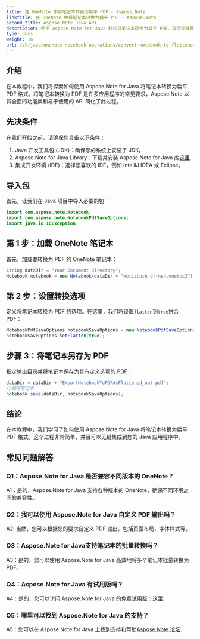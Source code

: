 ```yaml
---
title: 在 OneNote 中将笔记本转换为扁平 PDF - Aspose.Note
linktitle: 在 OneNote 中将笔记本转换为扁平 PDF - Aspose.Note
second_title: Aspose.Note Java API
description: 使用 Aspose.Note for Java 轻松将笔记本转换为扁平 PDF。享受无缝集成和定制选项。
type: docs
weight: 16
url: /zh/java/onenote-notebook-operations/convert-notebook-to-flattened-pdf/
---
```

## 介绍

在本教程中，我们将探索如何使用 Aspose.Note for Java 将笔记本转换为扁平 PDF 格式。将笔记本转换为 PDF 是许多应用程序的常见要求，Aspose.Note 以其全面的功能集和易于使用的 API 简化了此过程。

## 先决条件

在我们开始之前，请确保您具备以下条件：

1. Java 开发工具包 (JDK)：确保您的系统上安装了 JDK。
2.  Aspose.Note for Java Library：下载并安装 Aspose.Note for Java 库[这里](https://releases.aspose.com/note/java/).
3. 集成开发环境 (IDE)：选择您喜欢的 IDE，例如 IntelliJ IDEA 或 Eclipse。

## 导入包

首先，让我们在 Java 项目中导入必要的包：

```java
import com.aspose.note.Notebook;
import com.aspose.note.NotebookPdfSaveOptions;
import java.io.IOException;
```

## 第 1 步：加载 OneNote 笔记本

首先，加载要转换为 PDF 的 OneNote 笔记本：

```java
String dataDir = "Your Document Directory";
Notebook notebook = new Notebook(dataDir + "Notizbuch öffnen.onetoc2");
```

## 第 2 步：设置转换选项

定义将笔记本转换为 PDF 的选项。在这里，我们将设置`flatten`到`true`拼合 PDF：

```java
NotebookPdfSaveOptions notebookSaveOptions = new NotebookPdfSaveOptions();
notebookSaveOptions.setFlatten(true);
```

## 步骤 3：将笔记本另存为 PDF

指定输出目录并将笔记本保存为具有定义选项的 PDF：

```java
dataDir = dataDir + "ExportNotebookToPDFAsFlattened_out.pdf";
//保存笔记本
notebook.save(dataDir, notebookSaveOptions);
```

## 结论

在本教程中，我们学习了如何使用 Aspose.Note for Java 将笔记本转换为扁平 PDF 格式。这个过程非常简单，并且可以无缝集成到您的 Java 应用程序中。

## 常见问题解答

### Q1：Aspose.Note for Java 是否兼容不同版本的 OneNote？

A1：是的，Aspose.Note for Java 支持各种版本的 OneNote，确保不同环境之间的兼容性。

### Q2：我可以使用 Aspose.Note for Java 自定义 PDF 输出吗？

A2: 当然，您可以根据您的要求自定义 PDF 输出，包括页面布局、字体样式等。

### Q3：Aspose.Note for Java支持笔记本的批量转换吗？

A3：是的，您可以使用 Aspose.Note for Java 高效地将多个笔记本批量转换为 PDF。

### Q4：Aspose.Note for Java 有试用版吗？

A4：是的，您可以访问 Aspose.Note for Java 的免费试用版：[这里](https://releases.aspose.com/).

### Q5：哪里可以找到 Aspose.Note for Java 的支持？

 A5：您可以在 Aspose.Note for Java 上找到支持和帮助[Aspose.Note 论坛](https://forum.aspose.com/c/note/28).